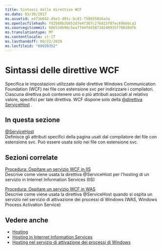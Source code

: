 ```yaml
---
title: Sintassi delle direttive WCF
ms.date: 03/30/2017
ms.assetid: e471b042-d5e3-491c-bc81-758655016a3a
ms.openlocfilehash: fd2580b2b052d7e4f387c276d23f87ec69b6bca1
ms.sourcegitcommit: 68653db98c5ea7744fd438710248935f70020dfb
ms.translationtype: MT
ms.contentlocale: it-IT
ms.lasthandoff: 08/22/2019
ms.locfileid: "69920352"
---
```

# <a name="wcf-directive-syntax"></a>Sintassi delle direttive WCF
Specifica le impostazioni utilizzate dalle direttive Windows Communication Foundation (WCF) nei file con estensione svc per indirizzare i compilatori. Ciascuna direttiva può contenere uno o più attributi associati al relativo valore, specifici per tale direttiva. WCF dispone solo della [ \@direttiva ServiceHost](servicehost.md) .  
  
## <a name="in-this-section"></a>In questa sezione  
 [@ServiceHost](servicehost.md)  
 Definisce gli attributi specifici della pagina usati dal compilatore dei file con estensione svc. Può essere usata solo nei file con estensione svc.  
  
## <a name="related-sections"></a>Sezioni correlate  
 [Procedura: Ospitare un servizio WCF in IIS](../../../wcf/feature-details/how-to-host-a-wcf-service-in-iis.md)  
 Descrive come viene usata la direttiva @ServiceHost per l'hosting di un servizio in Internet Information Services (IIS)  
  
 [Procedura: Ospitare un servizio WCF in WAS](../../../wcf/feature-details/how-to-host-a-wcf-service-in-was.md)  
 Descrive come viene usata la direttiva @ServiceHost quando si ospita un servizio nel servizio di attivazione dei processi di Windows (WAS, Windows Process Activation Service)  
  
## <a name="see-also"></a>Vedere anche

- [Hosting](../../../wcf/feature-details/hosting.md)
- [Hosting in Internet Information Services](../../../wcf/feature-details/hosting-in-internet-information-services.md)
- [Hosting nel servizio di attivazione dei processi di Windows](../../../wcf/feature-details/hosting-in-windows-process-activation-service.md)
